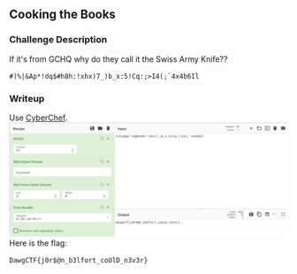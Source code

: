 ## Cooking the Books

### Challenge Description  
If it's from GCHQ why do they call it the Swiss Army Knife??  
```
#)%|&Ap*!dq$#h8h:!xhx)7_)b_x:5!Cq:;>I4(;`4x4b6Il  
```
### Writeup
Use [CyberChef](https://gchq.github.io/CyberChef/).  
![res](https://github.com/aahsani/CTFWriteups/blob/master/DawgCTF2021/Crypto/CookingTheBooks/res.png)
Here is the flag:  
```
DawgCTF{j0r$@n_b3lfort_coUlD_n3v3r}
```